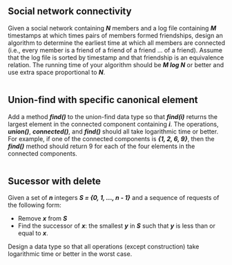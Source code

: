 ## Social network connectivity

Given a social network containing **_N_** members and a log file containing **_M_** timestamps at which times pairs of members formed friendships, design an algorithm to determine the earliest time at which all members are connected (i.e., every member is a friend of a friend of a friend ... of a friend). Assume that the log file is sorted by timestamp and that friendship is an equivalence relation. The running time of your algorithm should be **_M log N_** or better and use extra space proportional to **_N_**.

```

```

## Union-find with specific canonical element

Add a method **_find()_** to the union-find data type so that **_find(i)_** returns the largest element in the connected component containing **_i_**. The operations, **_union()_**, **_connected()_**, and **_find()_** should all take logarithmic time or better. For example, if one of the connected components is **_{1, 2, 6, 9}_**, then the **_find()_** method should return 9 for each of the four elements in the connected components.

```

```

## Sucessor with delete

Given a set of **_n_** integers **_S = {0, 1, ..., n - 1}_** and a sequence of requests of the following form:

-   Remove **_x_** from **_S_**
-   Find the successor of **_x_**: the smallest **_y_** in **_S_** such that **_y_** is less than or equal to **_x_**.

Design a data type so that all operations (except construction) take logarithmic time or better in the worst case.

```

```

